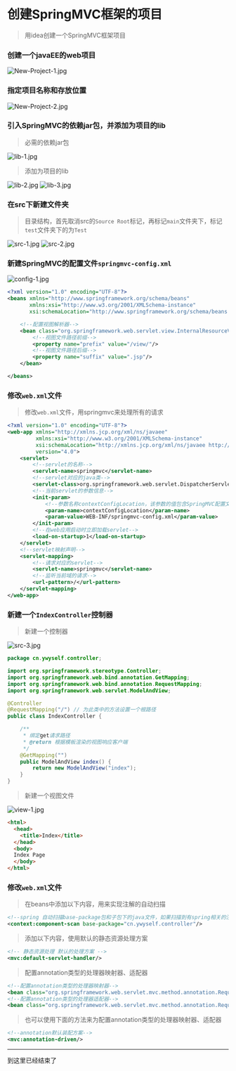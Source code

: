# 创建SpringMVC框架的项目
> 用idea创建一个SpringMVC框架项目

### 创建一个javaEE的web项目
![New-Project-1.jpg](../../images/spring-mvc/1/New-Project-1.jpg "创建一个javaEE的web项目")

### 指定项目名称和存放位置
![New-Project-2.jpg](../../images/spring-mvc/1/New-Project-2.jpg "指定项目名称和存放位置")

### 引入SpringMVC的依赖jar包，并添加为项目的lib
> 必需的依赖jar包

![lib-1.jpg](../../images/spring-mvc/1/lib-1.jpg "引入SpringMVC的依赖jar包")
> 添加为项目的lib

![lib-2.jpg](../../images/spring-mvc/1/lib-2.jpg "添加为项目的lib")
![lib-3.jpg](../../images/spring-mvc/1/lib-3.jpg "添加为项目的lib")


### 在src下新建文件夹
> 目录结构，首先取消src的`Source Root`标记，再标记`main`文件夹下，标记`test`文件夹下的为`Test`

![src-1.jpg](../../images/spring-mvc/1/src-1.jpg "新建目录结构")
![src-2.jpg](../../images/spring-mvc/1/src-2.jpg "标记目录")


### 新建SpringMVC的配置文件`springmvc-config.xml`
![config-1.jpg](../../images/spring-mvc/1/config-1.jpg "新建springmvc的配置文件")
```xml
<?xml version="1.0" encoding="UTF-8"?>
<beans xmlns="http://www.springframework.org/schema/beans"
       xmlns:xsi="http://www.w3.org/2001/XMLSchema-instance"
       xsi:schemaLocation="http://www.springframework.org/schema/beans http://www.springframework.org/schema/beans/spring-beans.xsd">

    <!--配置视图解析器-->
    <bean class="org.springframework.web.servlet.view.InternalResourceViewResolver">
        <!--视图文件路径前缀-->
        <property name="prefix" value="/view/"/>
        <!--视图文件路径后缀-->
        <property name="suffix" value=".jsp"/>
    </bean>

</beans>
```

### 修改`web.xml`文件
> 修改`web.xml`文件，用springmvc来处理所有的请求

```xml
<?xml version="1.0" encoding="UTF-8"?>
<web-app xmlns="http://xmlns.jcp.org/xml/ns/javaee"
         xmlns:xsi="http://www.w3.org/2001/XMLSchema-instance"
         xsi:schemaLocation="http://xmlns.jcp.org/xml/ns/javaee http://xmlns.jcp.org/xml/ns/javaee/web-app_4_0.xsd"
         version="4.0">
    <servlet>
        <!--servlet的名称-->
        <servlet-name>springmvc</servlet-name>
        <!--servlet对应的java类-->
        <servlet-class>org.springframework.web.servlet.DispatcherServlet</servlet-class>
        <!--当前servlet的参数信息-->
        <init-param>
            <!--参数名称contextConfigLocation，该参数的值包含SpringMVC配置文件的路径-->
            <param-name>contextConfigLocation</param-name>
            <param-value>WEB-INF/springmvc-config.xml</param-value>
        </init-param>
        <!--在web应用启动时立即加载servlet-->
        <load-on-startup>1</load-on-startup>
    </servlet>
    <!--servlet映射声明-->
    <servlet-mapping>
        <!--请求对应的servlet-->
        <servlet-name>springmvc</servlet-name>
        <!--监听当前域的请求-->
        <url-pattern>/</url-pattern>
    </servlet-mapping>
</web-app>
```

### 新建一个`IndexController`控制器
> 新建一个控制器

![src-3.jpg](../../images/spring-mvc/1/src-3.jpg "新建一个控制器")
```java
package cn.ywyself.controller;

import org.springframework.stereotype.Controller;
import org.springframework.web.bind.annotation.GetMapping;
import org.springframework.web.bind.annotation.RequestMapping;
import org.springframework.web.servlet.ModelAndView;

@Controller
@RequestMapping("/") // 为此类中的方法设置一个根路径
public class IndexController {

    /**
     * 绑定get请求路径
     * @return 根据模板渲染的视图响应客户端
     */
    @GetMapping("")
    public ModelAndView index() {
        return new ModelAndView("index");
    }
}
```

> 新建一个视图文件

![view-1.jpg](../../images/spring-mvc/1/view-1.jpg "新建一个视图文件")

```html
<html>
  <head>
    <title>Index</title>
  </head>
  <body>
  Index Page
  </body>
</html>
```


### 修改`web.xml`文件
> 在beans中添加以下内容，用来实现注解的自动扫描

```xml
<!--spring 自动扫描base-package包和子包下的java文件，如果扫描到有spring相关的注解的类，则把这些类注册为spring的bean-->
<context:component-scan base-package="cn.ywyself.controller"/>
```

> 添加以下内容，使用默认的静态资源处理方案

```xml
<!-- 静态资源处理 默认的处理方案 -->
<mvc:default-servlet-handler/>
```
> 配置annotation类型的处理器映射器、适配器

```xml
<!--配置annotation类型的处理器映射器-->
<bean class="org.springframework.web.servlet.mvc.method.annotation.RequestMappingHandlerMapping"/>
<!--配置annotation类型的处理器适配器-->
<bean class="org.springframework.web.servlet.mvc.method.annotation.RequestMappingHandlerAdapter"/>
```
> 也可以使用下面的方法来为配置annotation类型的处理器映射器、适配器

```xml
<!--annotation默认装配方案-->
<mvc:annotation-driven/>
```
---
到这里已经结束了